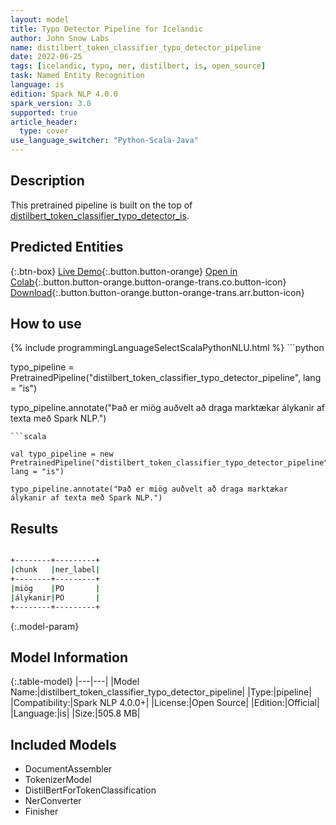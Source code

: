 ```yaml
---
layout: model
title: Typo Detector Pipeline for Icelandic
author: John Snow Labs
name: distilbert_token_classifier_typo_detector_pipeline
date: 2022-06-25
tags: [icelandic, typo, ner, distilbert, is, open_source]
task: Named Entity Recognition
language: is
edition: Spark NLP 4.0.0
spark_version: 3.0
supported: true
article_header:
  type: cover
use_language_switcher: "Python-Scala-Java"
---
```


## Description

This pretrained pipeline is built on the top of [distilbert_token_classifier_typo_detector_is](https://nlp.johnsnowlabs.com/2022/01/19/distilbert_token_classifier_typo_detector_is.html).

## Predicted Entities



{:.btn-box}
[Live Demo](https://demo.johnsnowlabs.com/public/TYPO_DETECTOR_IS/){:.button.button-orange}
[Open in Colab](https://colab.research.google.com/github/JohnSnowLabs/spark-nlp-workshop/blob/master/tutorials/streamlit_notebooks/DistilBertForTokenClassification.ipynb){:.button.button-orange.button-orange-trans.co.button-icon}
[Download](https://s3.amazonaws.com/auxdata.johnsnowlabs.com/public/models/distilbert_token_classifier_typo_detector_pipeline_is_4.0.0_3.0_1656119193097.zip){:.button.button-orange.button-orange-trans.arr.button-icon}

## How to use



<div class="tabs-box" markdown="1">
{% include programmingLanguageSelectScalaPythonNLU.html %}
```python

typo_pipeline = PretrainedPipeline("distilbert_token_classifier_typo_detector_pipeline", lang = "is")

typo_pipeline.annotate("Það er miög auðvelt að draga marktækar álykanir af texta með Spark NLP.")
```
```scala

val typo_pipeline = new PretrainedPipeline("distilbert_token_classifier_typo_detector_pipeline", lang = "is")

typo_pipeline.annotate("Það er miög auðvelt að draga marktækar álykanir af texta með Spark NLP.")
```
</div>

## Results

```bash

+--------+---------+
|chunk   |ner_label|
+--------+---------+
|miög    |PO       |
|álykanir|PO       |
+--------+---------+
```

{:.model-param}
## Model Information

{:.table-model}
|---|---|
|Model Name:|distilbert_token_classifier_typo_detector_pipeline|
|Type:|pipeline|
|Compatibility:|Spark NLP 4.0.0+|
|License:|Open Source|
|Edition:|Official|
|Language:|is|
|Size:|505.8 MB|

## Included Models

- DocumentAssembler
- TokenizerModel
- DistilBertForTokenClassification
- NerConverter
- Finisher